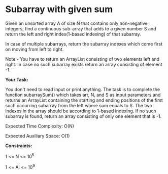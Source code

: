 # Subarray with given sum

Given an unsorted array A of size N that contains only non-negative integers, find a continuous sub-array that adds to a given number S and return the left and right index(1-based indexing) of that subarray.

In case of multiple subarrays, return the subarray indexes which come first on moving from left to right.

Note:- You have to return an ArrayList consisting of two elements left and right. In case no such subarray exists return an array consisting of element -1.

**Your Task:**

You don't need to read input or print anything. The task is to complete the function subarraySum() which takes arr, N, and S as input parameters and returns an ArrayList containing the starting and ending positions of the first such occurring subarray from the left where sum equals to S. The two indexes in the array should be according to 1-based indexing. If no such subarray is found, return an array consisting of only one element that is -1.

 

Expected Time Complexity: O(N)

Expected Auxiliary Space: O(1)

 

**Constraints:**

1 <= N <= 10<sup>5</sup>

1 <= Ai <= 10<sup>9</sup>